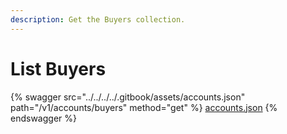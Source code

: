 ```yaml
---
description: Get the Buyers collection.
---
```


# List Buyers

{% swagger src="../../../../.gitbook/assets/accounts.json" path="/v1/accounts/buyers" method="get" %}
[accounts.json](../../../../.gitbook/assets/accounts.json)
{% endswagger %}
